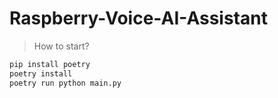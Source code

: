 # Raspberry-Voice-AI-Assistant


> How to start?
```bash
pip install poetry
poetry install
poetry run python main.py
```
